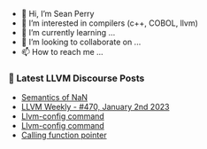 - 👋 Hi, I’m Sean Perry
- 👀 I’m interested in compilers (c++, COBOL, llvm)
- 🌱 I’m currently learning ...
- 💞️ I’m looking to collaborate on ...
- 📫 How to reach me ...

<!---
s66perry/s66perry is a ✨ special ✨ repository because its `README.md` (this file) appears on your GitHub profile.
You can click the Preview link to take a look at your changes.
--->
### 📕 Latest LLVM Discourse Posts

<!-- DISCOURSE-LLVM:START -->
- [Semantics of NaN](https://discourse.llvm.org/t/semantics-of-nan/66729?page=3#post_48)
- [LLVM Weekly - #470, January 2nd 2023](https://discourse.llvm.org/t/llvm-weekly-470-january-2nd-2023/67455#post_1)
- [Llvm-config command](https://discourse.llvm.org/t/llvm-config-command/67454#post_2)
- [Llvm-config command](https://discourse.llvm.org/t/llvm-config-command/67454#post_1)
- [Calling function pointer](https://discourse.llvm.org/t/calling-function-pointer/67452#post_3)
<!-- DISCOURSE-LLVM:END -->
